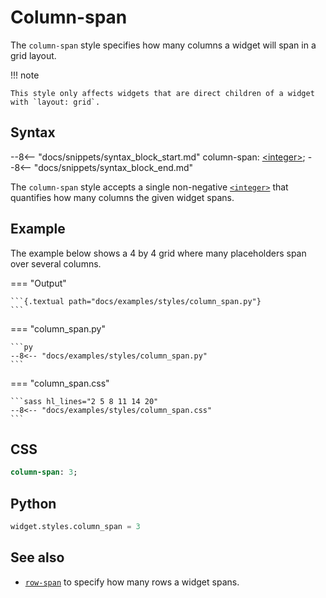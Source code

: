# Column-span

The `column-span` style specifies how many columns a widget will span in a grid layout.

!!! note

    This style only affects widgets that are direct children of a widget with `layout: grid`.

## Syntax

--8<-- "docs/snippets/syntax_block_start.md"
column-span: <a href="../../css_types/integer">&lt;integer&gt;</a>;
--8<-- "docs/snippets/syntax_block_end.md"

The `column-span` style accepts a single non-negative [`<integer>`](../../../css_types/integer) that quantifies how many columns the given widget spans.

## Example

The example below shows a 4 by 4 grid where many placeholders span over several columns.

=== "Output"

    ```{.textual path="docs/examples/styles/column_span.py"}
    ```

=== "column_span.py"

    ```py
    --8<-- "docs/examples/styles/column_span.py"
    ```

=== "column_span.css"

    ```sass hl_lines="2 5 8 11 14 20"
    --8<-- "docs/examples/styles/column_span.css"
    ```

## CSS

```sass
column-span: 3;
```

## Python

```py
widget.styles.column_span = 3
```

## See also

 - [`row-span`](./row_span.md) to specify how many rows a widget spans.
